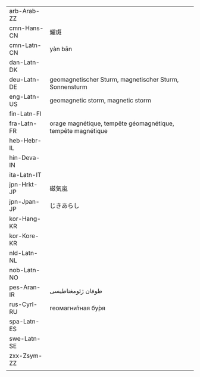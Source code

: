 | | | |
|-|-|-|
| arb-Arab-ZZ |  |  |
| cmn-Hans-CN | 耀斑 |  |
| cmn-Latn-CN | yàn bān |  |
| dan-Latn-DK |  |  |
| deu-Latn-DE | geomagnetischer Sturm, magnetischer Sturm, Sonnensturm |  |
| eng-Latn-US | geomagnetic storm, magnetic storm |  |
| fin-Latn-FI |  |  |
| fra-Latn-FR | orage magnétique, tempête géomagnétique, tempête magnétique |  |
| heb-Hebr-IL |  |  |
| hin-Deva-IN |  |  |
| ita-Latn-IT |  |  |
| jpn-Hrkt-JP | 磁気嵐 |  |
| jpn-Jpan-JP | じきあらし |  |
| kor-Hang-KR |  |  |
| kor-Kore-KR |  |  |
| nld-Latn-NL |  |  |
| nob-Latn-NO |  |  |
| pes-Aran-IR | طوفان ژئومغناطیسی |  |
| rus-Cyrl-RU | геомагни́тная бу́ря |  |
| spa-Latn-ES |  |  |
| swe-Latn-SE |  |  |
| zxx-Zsym-ZZ |  |  |
|  |  |  |
